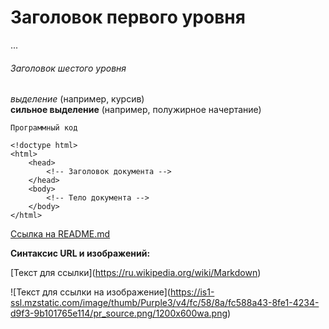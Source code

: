 # Заголовок первого уровня
...
###### Заголовок шестого уровня

*выделение* (например, курсив) <br/>
**сильное выделение** (например, полужирное начертание)

`Программный код`

    <!doctype html>
    <html>
        <head>
            <!-- Заголовок документа -->
        </head>
        <body>
            <!-- Тело документа -->
        </body>
    </html>

[Ссылка на README.md](README.md)

**Синтаксис URL и изображений:**

\[Текст для ссылки](https://ru.wikipedia.org/wiki/Markdown)

!\[Текст для ссылки на изображение](https://is1-ssl.mzstatic.com/image/thumb/Purple3/v4/fc/58/8a/fc588a43-8fe1-4234-d9f3-9b101765e114/pr_source.png/1200x600wa.png)
